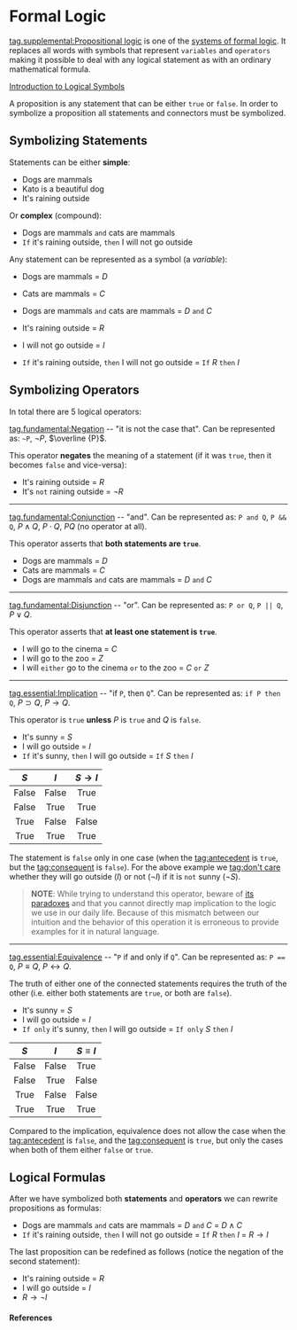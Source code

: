 # Formal Logic

[tag.supplemental:Propositional logic](https://en.wikipedia.org/wiki/Propositional_calculus)
is one of the [systems of formal
logic](https://en.wikipedia.org/wiki/Logic#Systems_of_formal_logic). It replaces
all words with symbols that represent `variables` and `operators` making it
possible to deal with any logical statement as with an ordinary mathematical
formula.

[Introduction to Logical Symbols](youtube://kVbTXla7dQc)

A proposition is any statement that can be either `true` or `false`. In order to
symbolize a proposition all statements and connectors must be symbolized.

## Symbolizing Statements

Statements can be either **simple**:
- Dogs are mammals
- Kato is a beautiful dog
- It's raining outside

Or **complex** (compound):
- Dogs are mammals `and` cats are mammals
- `If` it's raining outside, `then` I will not go outside

Any statement can be represented as a symbol (a *variable*):
- Dogs are mammals = $D$
- Cats are mammals = $C$
- Dogs are mammals `and` cats are mammals = $D$ `and` $C$


- It's raining outside = $R$
- I will not go outside = $I$
- `If` it's raining outside, `then` I will not go outside = `If` $R$ `then` $I$

## Symbolizing Operators

In total there are 5 logical operators:

[tag.fundamental:Negation](https://en.wikipedia.org/wiki/Negation) -- "it is not the case
that".
Can be represented as: `~P`, $\neg P$, $\overline {P}$.

This operator **negates** the meaning of a statement (if it was `true`, then it
becomes `false` and vice-versa):

- It's raining outside = $R$
- It's `not` raining outside = $\neg R$

---

[tag.fundamental:Conjunction](https://en.wikipedia.org/wiki/Logical_conjunction) -- "and".
Can be represented as: `P and Q`, `P && Q`, $P \land Q$, $P \cdot Q$, $PQ$ (no
operator at all).

This operator asserts that **both statements are `true`**.

- Dogs are mammals = $D$
- Cats are mammals = $C$
- Dogs are mammals `and` cats are mammals = $D$ `and` $C$

---

[tag.fundamental:Disjunction](https://en.wikipedia.org/wiki/Logical_disjunction) -- "or".
Can be represented as: `P or Q`, `P || Q`, $P \lor Q$.

This operator asserts that **at least one statement is `true`**.

- I will go to the cinema = $C$
- I will go to the zoo = $Z$
- I will `either` go to the cinema `or` to the zoo = $C$ `or` $Z$

---

[tag.essential:Implication](https://en.wikipedia.org/wiki/Material_conditional) -- "if
`P`, then `Q`".
Can be represented as: `if P then Q`, $P \supset Q$, $P \rightarrow Q$.

This operator is `true` **unless** $P$ is `true` and $Q$ is `false`.

- It's sunny = $S$
- I will go outside = $I$
- `If` it's sunny, `then` I will go outside = `If` $S$ `then` $I$

|  $S$  |  $I$  | $S \rightarrow I$ |
| :---: | :---: | :---------------: |
| False | False |       True        |
| False | True  |       True        |
| True  | False |       False       |
| True  | True  |       True        |

<style>
    .table-wrapper:nth-child(33) table tbody tr:not(:nth-of-type(3)) {
        border-right: 2px solid var(--primary-color);
    }
</style>

The statement is `false` only in one case (when the
[tag:antecedent](https://en.wikipedia.org/wiki/Antecedent_(logic))
is `true`, but the
[tag:consequent](https://en.wikipedia.org/wiki/Consequent)
is `false`). For the above example we
[tag:don't care](https://en.wikipedia.org/wiki/Don%27t-care_term)
whether they will go outside ($I$) or not ($\neg I$) if it is `not` sunny
($\neg S$).

> **NOTE**: While trying to understand this operator, beware of
> [its paradoxes](https://en.wikipedia.org/wiki/Paradoxes_of_material_implication)
> and that you cannot directly map implication to the logic we use in our daily
> life. Because of this mismatch between our intuition and the behavior of this
> operation it is erroneous to provide examples for it in natural language.

---

[tag.essential:Equivalence](https://en.wikipedia.org/wiki/If_and_only_if) -- "`P`
if and only if `Q`".
Can be represented as: `P == Q`, $P \equiv Q$, $P \leftrightarrow Q$.

The truth of either one of the connected statements requires the truth of the
other (i.e. either both statements are `true`, or both are `false`).

- It's sunny = $S$
- I will go outside = $I$
- `If only` it's sunny, `then` I will go outside = `If only` $S$ `then`
  $I$

|  $S$  |  $I$  | $S \equiv I$ |
| :---: | :---: | :----------: |
| False | False |     True     |
| False | True  |    False     |
| True  | False |    False     |
| True  | True  |     True     |

<style>
    .table-wrapper:nth-child(41) table tbody tr:first-of-type,
    .table-wrapper:nth-child(41) table tbody tr:last-of-type {
        border-right: 2px solid var(--primary-color);
    }

    .table-wrapper:nth-child(41) table tbody tr:nth-of-type(2) {
        border: 2px solid var(--primary-complementary-color);
        border-bottom: none;
    }

    .table-wrapper:nth-child(41) table tbody tr:nth-of-type(3) {
        border: 2px solid var(--primary-complementary-color);
        border-top: none;
    }
</style>

Compared to the implication, equivalence does not allow the case when the
[tag:antecedent](https://en.wikipedia.org/wiki/Antecedent_(logic))
is `false`, and the
[tag:consequent](https://en.wikipedia.org/wiki/Consequent)
is `true`, but only the cases when both of them either `false` or `true`.

## Logical Formulas

After we have symbolized both **statements** and **operators** we can rewrite
propositions as formulas:

- Dogs are mammals `and` cats are mammals = $D$ `and` $C$ = $D \land C$
- `If` it's raining outside, `then` I will not go outside = `If` $R$ `then` $I$
  = $R \rightarrow I$

The last proposition can be redefined as follows (notice the negation of the
second statement):
- It's raining outside = $R$
- I will go outside = $I$
- $R \rightarrow \neg I$

#### References

[^Video 1]: A Little Bit of Philosophy. _Introduction to Logical Symbols_
[tag.image/youtube:Open Video](https://www.youtube.com/watch?v=kVbTXla7dQc)

<style>
    .table-wrapper table tr > :last-of-type {
        border-left: 2px solid var(--table-cell-border-color);
    }
</style>
